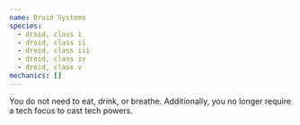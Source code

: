 ```yaml
---
name: Droid Systems
species:
  - droid, class i
  - droid, class ii
  - droid, class iii
  - droid, class iv
  - droid, class v
mechanics: []
---
```

You do not need to eat, drink, or breathe. Additionally, you no longer require a tech focus to cast tech powers.

